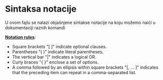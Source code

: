 # Sintaksa notacije
U ovom fajlu se nalazi objašnjene sintakse notacije na koju možemo naići u dokumentaciji raznih komandi  
  
[**Notation rules**](https://cloud.google.com/bigquery/docs/reference/standard-sql/query-syntax "Izvor"): 
* Square brackets "[ ]" indicate optional clauses.
* Parentheses "( )" indicate literal parentheses.
* The vertical bar "|" indicates a logical OR.
* Curly braces "{ }" enclose a set of options.
* A comma followed by an ellipsis within square brackets "[, ... ]" indicates that the preceding item can repeat in a comma-separated list.
